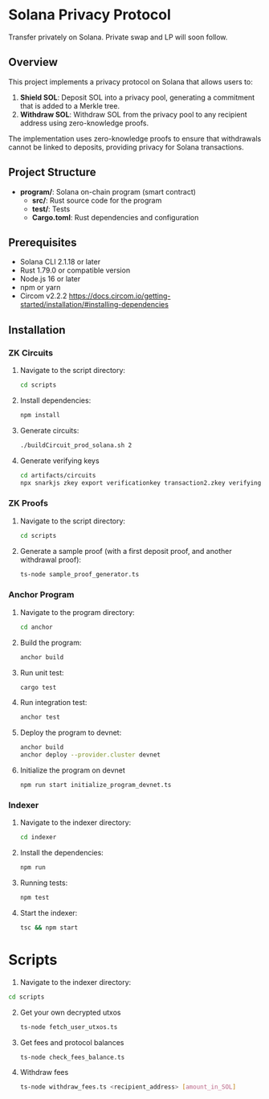 # Solana Privacy Protocol

Transfer privately on Solana. Private swap and LP will soon follow.

## Overview

This project implements a privacy protocol on Solana that allows users to:

1. **Shield SOL**: Deposit SOL into a privacy pool, generating a commitment that is added to a Merkle tree.
2. **Withdraw SOL**: Withdraw SOL from the privacy pool to any recipient address using zero-knowledge proofs.

The implementation uses zero-knowledge proofs to ensure that withdrawals cannot be linked to deposits, providing privacy for Solana transactions.

## Project Structure

- **program/**: Solana on-chain program (smart contract)
  - **src/**: Rust source code for the program
  - **test/**: Tests
  - **Cargo.toml**: Rust dependencies and configuration

## Prerequisites

- Solana CLI 2.1.18 or later
- Rust 1.79.0 or compatible version
- Node.js 16 or later
- npm or yarn
- Circom v2.2.2 https://docs.circom.io/getting-started/installation/#installing-dependencies

## Installation

### ZK Circuits
1. Navigate to the script directory:
   ```bash
   cd scripts
   ```
2. Install dependencies:
   ```bash
   npm install
   ```
3. Generate circuits:
   ```bash
   ./buildCircuit_prod_solana.sh 2
   ```
4. Generate verifying keys
   ```bash
   cd artifacts/circuits
   npx snarkjs zkey export verificationkey transaction2.zkey verifyingkey2.json
   ```
### ZK Proofs
1. Navigate to the script directory:
   ```bash
   cd scripts
   ```
2. Generate a sample proof (with a first deposit proof, and another withdrawal proof):
   ```bash
   ts-node sample_proof_generator.ts
   ```

### Anchor Program
1. Navigate to the program directory:
   ```bash
   cd anchor
   ```

2. Build the program:
   ```bash
   anchor build
   ```

3. Run unit test:
   ```bash
   cargo test
   ```

4. Run integration test:
   ```bash
   anchor test
   ```

5. Deploy the program to devnet:
   ```bash
   anchor build
   anchor deploy --provider.cluster devnet
   ```

6. Initialize the program on devnet
   ```base
   npm run start initialize_program_devnet.ts
   ```

### Indexer
1. Navigate to the indexer directory:
   ```bash
   cd indexer
   ```

2. Install the dependencies:
   ```bash
   npm run
   ```

3. Running tests:
   ```bash
   npm test
   ```

4. Start the indexer:
   ```bash
   tsc && npm start
   ```

# Scripts
1.  Navigate to the indexer directory:
   ```bash
   cd scripts
   ```

2. Get your own decrypted utxos
   ```bash
   ts-node fetch_user_utxos.ts
   ```

3. Get fees and protocol balances
   ```bash
   ts-node check_fees_balance.ts
   ```

4. Withdraw fees
   ```bash
   ts-node withdraw_fees.ts <recipient_address> [amount_in_SOL]
   ```